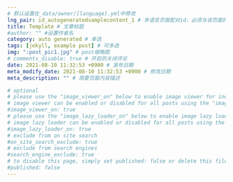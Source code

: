 ```yaml
---
# 默认设置在_data/owner/[language].yml中修改
lng_pair: id_autogeneratedsamplecontent_1 # 多语言页面配对id，必须与该页面的翻译配对。（此名称必须唯一）
title: Template # 文章标题
#author: "" #设置作者名
category: auto generated # 单选
tags: [jekyll, example post] # 可多选
img: ":post_pic1.jpg" # post缩略图
# comments_disable: true # 开启则关闭评论
date: 2021-08-10 11:32:53 +0900 # 发布日期
meta_modify_date: 2021-08-10 11:32:53 +0900 # 修改日期
meta_description: "" # 简要页面内容描述

# optional
# please use the "image_viewer_on" below to enable image viewer for individual pages or posts (_posts/ or [language]/_posts folders).
# image viewer can be enabled or disabled for all posts using the "image_viewer_posts: true" setting in _data/conf/main.yml.
#image_viewer_on: true
# please use the "image_lazy_loader_on" below to enable image lazy loader for individual pages or posts (_posts/ or [language]/_posts folders).
# image lazy loader can be enabled or disabled for all posts using the "image_lazy_loader_posts: true" setting in _data/conf/main.yml.
#image_lazy_loader_on: true
# exclude from on site search
#on_site_search_exclude: true
# exclude from search engines
#search_engine_exclude: true
# to disable this page, simply set published: false or delete this file
#published: false
---
```


